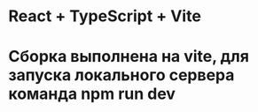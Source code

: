 # React + TypeScript + Vite

# Сборка выполнена на vite, для запуска локального сервера команда npm run dev
